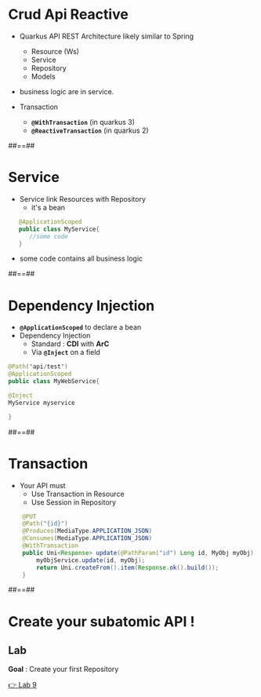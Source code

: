 <!-- .slide: class="with-code" -->
# Crud Api Reactive

* Quarkus API REST Architecture likely similar to Spring
  * Resource (Ws)
  * Service
  * Repository
  * Models

* business logic are in service.
* Transaction
  * **```@WithTransaction```** (in quarkus 3)
  * **```@ReactiveTransaction```** (in quarkus 2)

##==##
<!-- .slide: class="with-code" -->
# Service

* Service link Resources with Repository
  * it's a bean

```java
   @ApplicationScoped
   public class MyService{
      //some code
   }
```

* some code contains all business logic
  
##==##
<!-- .slide: class="with-code" -->
# Dependency Injection

- **```@ApplicationScoped```** to declare a bean
- Dependency Injection
  - Standard : **CDI** with **ArC**
  - Via **```@Inject```** on a field

```java
@Path('api/test')
@ApplicationScoped
public class MyWebService{

@Inject
MyService myservice

}
```
##==##
<!-- .slide: class="with-code" -->
# Transaction

* Your API must 
  * Use Transaction in Resource
  * Use Session in Repository

```java
    @PUT
    @Path("{id}")
    @Produces(MediaType.APPLICATION_JSON)
    @Consumes(MediaType.APPLICATION_JSON)
    @WithTransaction
    public Uni<Response> update(@PathParam("id") Long id, MyObj myObj) {
        myObjService.update(id, myObj);
        return Uni.createFrom().item(Response.ok().build());
    }
```
##==##
<!-- .slide: class="exercice" -->
# Create your subatomic API !
## Lab

**Goal** : Create your first Repository

[👉 Lab 9](https://github.com/sfeir-open-source/sfeir-school-quarkus/tree/main/steps/02.04-crud-api-reactive/README.md)



